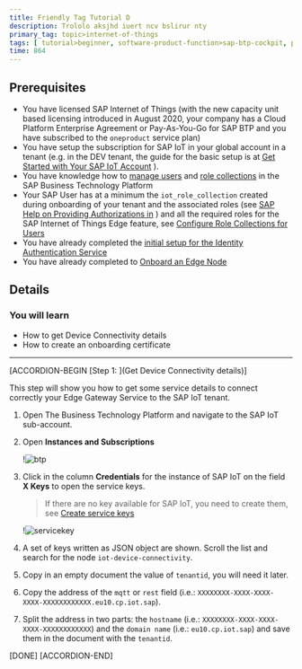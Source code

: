 ```yaml
---
title: Friendly Tag Tutorial D
description: Trololo aksjhd iuert ncv bslirur nty
primary_tag: topic>internet-of-things
tags: [ tutorial>beginner, software-product-function>sap-btp-cockpit, products>sap-business-technology-platform, products>sap-btp--cloud-foundry-environment, tutorial>license]
time: 864
---
```

## Prerequisites
 -   You have licensed SAP Internet of Things (with the new capacity unit based licensing introduced in August 2020, your company has a Cloud Platform Enterprise Agreement or Pay-As-You-Go for SAP BTP and you have subscribed to the `oneproduct` service plan)
 -   You have setup the subscription for SAP IoT in your global account in a tenant (e.g. in the DEV tenant, the guide for the basic setup is at [Get Started with Your SAP IoT Account](https://help.sap.com/viewer/195126f4601945cba0886cbbcbf3d364/latest/en-US/bfe6a46a13d14222949072bf330ff2f4.html) ).
 - You have knowledge how to [manage users](https://help.sap.com/viewer/65de2977205c403bbc107264b8eccf4b/Cloud/en-US/a3bc7e863ac54c23ab856863b681c9f8.html) and [role collections](https://help.sap.com/viewer/65de2977205c403bbc107264b8eccf4b/Cloud/en-US/9e1bf57130ef466e8017eab298b40e5e.html) in the SAP Business Technology Platform
 - Your SAP User has at a minimum the `iot_role_collection` created during onboarding of your tenant and the associated roles (see [SAP Help on Providing Authorizations in](https://help.sap.com/viewer/195126f4601945cba0886cbbcbf3d364/latest/en-US/2810dd61e0a8446d839c936f341ec46d.html) ) and all the required roles for the SAP Internet of Things Edge feature, see [Configure Role Collections for Users](https://help.sap.com/viewer/247022ddd1744053af376344471c0821/2109b/en-US/7e0ddf3d1ef24a42b68cd75fc526302c.html#5f0427eab54d467bb18871ce0d41e862.html)
 -   You have already completed the [initial setup for the Identity Authentication Service](https://help.sap.com/viewer/6d6d63354d1242d185ab4830fc04feb1/Cloud/en-US/31af7da133874e199a7df1d42905241b.html)
 -   You have already completed to [Onboard an Edge Node](iot-edge-onboard-node)

## Details
### You will learn
  - How to get Device Connectivity details
  - How to create an onboarding certificate

---

[ACCORDION-BEGIN [Step 1: ](Get Device Connectivity details)]

This step will show you how to get some service details to connect correctly your Edge Gateway Service to the SAP IoT tenant.

1.  Open The Business Technology Platform and navigate to the SAP IoT sub-account.

2.  Open **Instances and Subscriptions**

    !![btp](btp.png)

3.  Click in the column **Credentials** for the instance of SAP IoT on the field **X Keys** to open the service keys.

    > If there are no key available for SAP IoT, you need to create them, see [Create service keys](https://help.sap.com/viewer/65de2977205c403bbc107264b8eccf4b/Cloud/en-US/cdf4f200db3e4c248fa67401937b2f78.html)

    !![servicekey](servicekey.png)

4.  A set of keys written as JSON object are shown. Scroll the list and search for the node `iot-device-connectivity`.

5.  Copy in an empty document the value of `tenantid`, you will need it later.

6.  Copy the address of the `mqtt` or `rest` field (i.e.: `XXXXXXXX-XXXX-XXXX-XXXX-XXXXXXXXXXXX.eu10.cp.iot.sap`).

7.  Split the address in two parts: the `hostname` (i.e.: `XXXXXXXX-XXXX-XXXX-XXXX-XXXXXXXXXXXX`) and the `domain name` (i.e.: `eu10.cp.iot.sap`) and save them in the document with the `tenantid`.

[DONE]
[ACCORDION-END]
